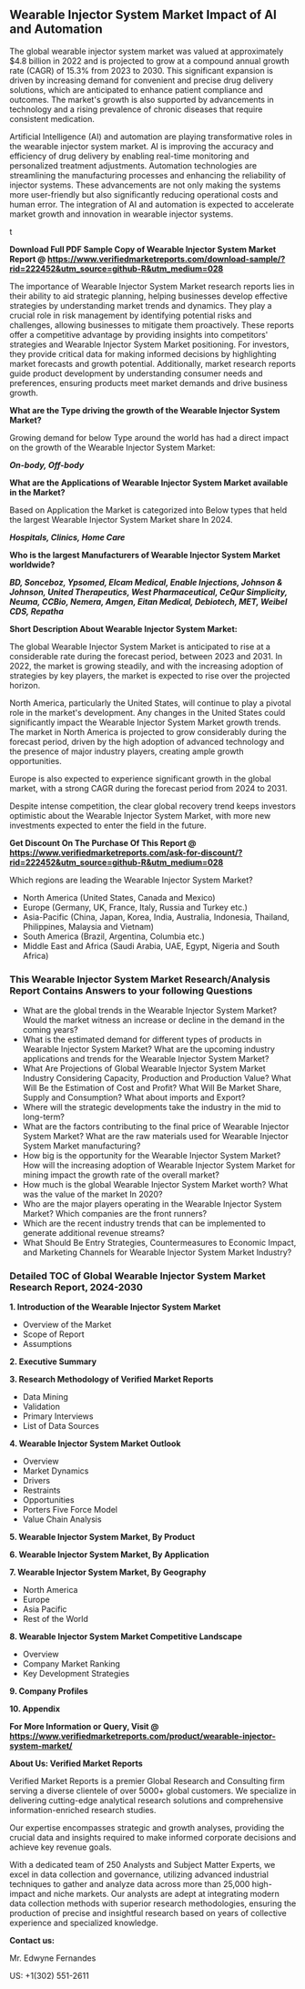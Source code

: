 <h2>Wearable Injector System Market Impact of AI and Automation</h2><p>The global wearable injector system market was valued at approximately $4.8 billion in 2022 and is projected to grow at a compound annual growth rate (CAGR) of 15.3% from 2023 to 2030. This significant expansion is driven by increasing demand for convenient and precise drug delivery solutions, which are anticipated to enhance patient compliance and outcomes. The market's growth is also supported by advancements in technology and a rising prevalence of chronic diseases that require consistent medication.</p><p>Artificial Intelligence (AI) and automation are playing transformative roles in the wearable injector system market. AI is improving the accuracy and efficiency of drug delivery by enabling real-time monitoring and personalized treatment adjustments. Automation technologies are streamlining the manufacturing processes and enhancing the reliability of injector systems. These advancements are not only making the systems more user-friendly but also significantly reducing operational costs and human error. The integration of AI and automation is expected to accelerate market growth and innovation in wearable injector systems.</p>t</p><p id="" class=""><strong>Download Full PDF Sample Copy of Wearable Injector System Market Report @ <a href="https://www.verifiedmarketreports.com/download-sample/?rid=222452&utm_source=github-R&utm_medium=028" target="_blank">https://www.verifiedmarketreports.com/download-sample/?rid=222452&utm_source=github-R&utm_medium=028</a></strong></p><p>The importance of&nbsp;Wearable Injector System Market research reports lies in their ability to aid strategic planning, helping businesses develop effective strategies by understanding market trends and dynamics. They play a crucial role in risk management by identifying potential risks and challenges, allowing businesses to mitigate them proactively. These reports offer a competitive advantage by providing insights into competitors' strategies and Wearable Injector System Market positioning. For investors, they provide critical data for making informed decisions by highlighting market forecasts and growth potential. Additionally, market research reports guide product development by understanding consumer needs and preferences, ensuring products meet market demands and drive business growth.</p><p><strong>What are the&nbsp;Type driving the growth of the Wearable Injector System Market?</strong></p><p id="" class="">Growing demand for below Type around the world has had a direct impact on the growth of the Wearable Injector System Market:</p><em><strong>On-body, Off-body</strong></em></p><strong>What are the&nbsp;Applications&nbsp;of Wearable Injector System Market available in the Market?</strong></p><p id="" class="">Based on Application the Market is categorized into Below types that held the largest Wearable Injector System Market share In 2024.</p><em><strong>Hospitals, Clinics, Home Care</strong></em></p><strong>Who is the largest Manufacturers of Wearable Injector System Market worldwide?</strong></p><p><em><strong>BD, Sonceboz, Ypsomed, Elcam Medical, Enable Injections, Johnson & Johnson, United Therapeutics, West Pharmaceutical, CeQur Simplicity, Neuma, CCBio, Nemera, Amgen, Eitan Medical, Debiotech, MET, Weibel CDS, Repatha</strong></em></p><p id="" class=""><strong>Short Description About Wearable Injector System Market:</strong></p><p>The global Wearable Injector System Market is anticipated to rise at a considerable rate during the forecast period, between 2023 and 2031. In 2022, the market is growing steadily, and with the increasing adoption of strategies by key players, the market is expected to rise over the projected horizon.</p><p>North America, particularly the United States, will continue to play a pivotal role in the market's development. Any changes in the United States could significantly impact the Wearable Injector System Market growth trends. The market in North America is projected to grow considerably during the forecast period, driven by the high adoption of advanced technology and the presence of major industry players, creating ample growth opportunities.</p><p>Europe is also expected to experience significant growth in the global market, with a strong CAGR during the forecast period from 2024 to 2031.</p><p>Despite intense competition, the clear global recovery trend keeps investors optimistic about the Wearable Injector System Market, with more new investments expected to enter the field in the future.</p><p id="" class=""><strong>Get Discount On The Purchase Of This Report @ <a href="https://www.verifiedmarketreports.com/ask-for-discount/?rid=222452&utm_source=github-R&utm_medium=028" target="_blank">https://www.verifiedmarketreports.com/ask-for-discount/?rid=222452&utm_source=github-R&utm_medium=028</a></strong></p>Which regions are leading the Wearable Injector System Market?</p><ul><li>North America (United States, Canada and Mexico)</li><li>Europe (Germany, UK, France, Italy, Russia and Turkey etc.)</li><li>Asia-Pacific (China, Japan, Korea, India, Australia, Indonesia, Thailand, Philippines, Malaysia and Vietnam)</li><li>South America (Brazil, Argentina, Columbia etc.)</li><li>Middle East and Africa (Saudi Arabia, UAE, Egypt, Nigeria and South Africa)</li></ul><h3 id="" class="">This Wearable Injector System Market Research/Analysis Report Contains Answers to your following Questions</h3><ul><li>What are the global trends in the Wearable Injector System Market? Would the market witness an increase or decline in the demand in the coming years?</li><li>What is the estimated demand for different types of products in Wearable Injector System Market? What are the upcoming industry applications and trends for the Wearable Injector System Market?</li><li>What Are Projections of Global Wearable Injector System Market Industry Considering Capacity, Production and Production Value? What Will Be the Estimation of Cost and Profit? What Will Be Market Share, Supply and Consumption? What about imports and Export?</li><li>Where will the strategic developments take the industry in the mid to long-term?</li><li>What are the factors contributing to the final price of Wearable Injector System Market? What are the raw materials used for Wearable Injector System Market manufacturing?</li><li>How big is the opportunity for the Wearable Injector System Market? How will the increasing adoption of Wearable Injector System Market for mining impact the growth rate of the overall market?</li><li>How much is the global Wearable Injector System Market worth? What was the value of the market In 2020?</li><li>Who are the major players operating in the Wearable Injector System Market? Which companies are the front runners?</li><li>Which are the recent industry trends that can be implemented to generate additional revenue streams?</li><li>What Should Be Entry Strategies, Countermeasures to Economic Impact, and Marketing Channels for Wearable Injector System Market Industry?</li></ul><h3 id="" class="">Detailed TOC of Global Wearable Injector System Market Research Report, 2024-2030</h3><p id="" class=""><strong>1. Introduction of the Wearable Injector System Market</strong></p><ul><li>Overview of the Market</li><li>Scope of Report</li><li>Assumptions</li></ul><p id="" class=""><strong>2. Executive Summary</strong></p><p id="" class=""><strong>3. Research Methodology of Verified Market Reports</strong></p><ul><li>Data Mining</li><li>Validation</li><li>Primary Interviews</li><li>List of Data Sources</li></ul><p id="" class=""><strong>4. Wearable Injector System Market Outlook</strong></p><ul><li>Overview</li><li>Market Dynamics</li><li>Drivers</li><li>Restraints</li><li>Opportunities</li><li>Porters Five Force Model</li><li>Value Chain Analysis</li></ul><p id="" class=""><strong>5. Wearable Injector System Market, By Product</strong></p><p id="" class=""><strong>6. Wearable Injector System Market, By Application</strong></p><p id="" class=""><strong>7. Wearable Injector System Market, By Geography</strong></p><ul><li>North America</li><li>Europe</li><li>Asia Pacific</li><li>Rest of the World</li></ul><p id="" class=""><strong>8. Wearable Injector System Market Competitive Landscape</strong></p><ul><li>Overview</li><li>Company Market Ranking</li><li>Key Development Strategies</li></ul><p id="" class=""><strong>9. Company Profiles</strong></p><p id="" class=""><strong>10. Appendix</strong></p><p id="" class=""><strong>For More Information or Query, Visit @ <a href="https://www.verifiedmarketreports.com/product/wearable-injector-system-market/" target="_blank">https://www.verifiedmarketreports.com/product/wearable-injector-system-market/</a></strong></p><p id="" class=""><strong>About Us: Verified Market Reports</strong></p><p id="" class="">Verified Market Reports is a premier Global Research and Consulting firm serving a diverse clientele of over 5000+ global customers. We specialize in delivering cutting-edge analytical research solutions and comprehensive information-enriched research studies.</p><p id="" class="">Our expertise encompasses strategic and growth analyses, providing the crucial data and insights required to make informed corporate decisions and achieve key revenue goals.</p><p id="" class="">With a dedicated team of 250 Analysts and Subject Matter Experts, we excel in data collection and governance, utilizing advanced industrial techniques to gather and analyze data across more than 25,000 high-impact and niche markets. Our analysts are adept at integrating modern data collection methods with superior research methodologies, ensuring the production of precise and insightful research based on years of collective experience and specialized knowledge.</p><p id="" class=""><strong>Contact us:</strong></p><p id="" class="">Mr. Edwyne Fernandes</p><p id="" class="">US: +1(302) 551-2611</p>